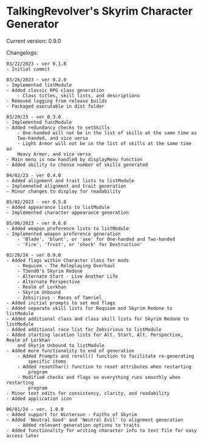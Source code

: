 # TalkingRevolver's Skyrim Character Generator #
Current version: 0.9.0

Changelogs:



	03/22/2023 - ver 0.1.0
	- Initial commit

	03/26/2023 - ver 0.2.0
	- Implemented listModule
	- Added classic RPG class generation
		- Class titles, skill lists, and descriptions
	- Removed logging from release builds
	- Packaged executable in dist folder

	03/29/23 - ver 0.3.0
	- Implemented funcModule
	- Added redundancy checks to setSkills
	    - One-handed will not be in the list of skills at the same time as 
		Two-handed, and vice versa
	    - Light Armor will not be in the list of skills at the same time as
		Heavy Armor, and vice versa
	- Main menu is now handled by displayMenu function
	- Added ability to choose number of skills generated

	04/02/23 - ver 0.4.0
	- Added alignment and trait lists to listModule
	- Implemneted alignment and trait generation
	- Minor changes to display for readability

	05/02/2023 - ver 0.5.0
	- Added appearance lists to listModule
	- Implemented character appearance generation

	05/06/2023 - ver 0.6.0
	- Added weapon preference lists to listModule
	- Implemented weapon preference generation
		- 'Blade', 'blunt', or 'axe' for One-handed and Two-handed
		- 'Fire', 'frost', or 'shock' for Destruction'

	02/28/24 - ver 0.9.0
	- Added flags within Character class for mods
		- Requiem - The Roleplaying Overhaul
		- T3end0's Skyrim Redone
		- Alternate Start - Live Another Life	
		- Alternate Perspective
		- Realm of Lorkhan
		- Skyrim Unbound
		- Zebsirious - Races of Tamriel
	- Added initial prompts to set mod flags
	- Added separate skill lists for Requiem and Skyrim Redone to listModule
	- Added additional class and class skill lists for Skyrim Redone to listModule
	- Added additional race list for Zebsirious to listModule
	- Added starting location lists for Alt. Start, Alt. Perspective, Realm of Lorkhan
		and Skyrim Unbound to listModule
	- Added more functionality to end of generation
		- Added Prompts and reroll() function to facilitate re-generating
			specific items
		- Added resetChar() function to reset attributes when restarting 
			program
		- Modified checks and flags so everything runs smoothly when restarting
			program
	- Minor text edits for consistency, clarity, and readability
	- Added application icon

	06/01/24 - ver. 1.0.0
	- Added support for Wintersun - Faiths of Skyrim
	- Added 'Neutral Good' and 'Neutral Evil' to alignment generation
		- Added relevant generation options to traits
	- Added functionality for writing character info to text file for easy access later
